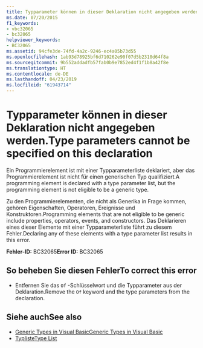 ```yaml
---
title: Typparameter können in dieser Deklaration nicht angegeben werden.
ms.date: 07/20/2015
f1_keywords:
- vbc32065
- bc32065
helpviewer_keywords:
- BC32065
ms.assetid: 94cfe3de-74fd-4a2c-9246-ec4a05b73d55
ms.openlocfilehash: 1ab93d78925bf6d710262e90f07d5b2310d64f8a
ms.sourcegitcommit: 9b552addadfb57fab0b9e7852ed4f1f1b8a42f8e
ms.translationtype: HT
ms.contentlocale: de-DE
ms.lasthandoff: 04/23/2019
ms.locfileid: "61943714"
---
```

# <a name="type-parameters-cannot-be-specified-on-this-declaration"></a><span data-ttu-id="c68c1-102">Typparameter können in dieser Deklaration nicht angegeben werden.</span><span class="sxs-lookup"><span data-stu-id="c68c1-102">Type parameters cannot be specified on this declaration</span></span>
<span data-ttu-id="c68c1-103">Ein Programmierelement ist mit einer Typparameterliste deklariert, aber das Programmierelement ist nicht für einen generischen Typ qualifiziert.</span><span class="sxs-lookup"><span data-stu-id="c68c1-103">A programming element is declared with a type parameter list, but the programming element is not eligible to be a generic type.</span></span>  
  
 <span data-ttu-id="c68c1-104">Zu den Programmierelementen, die nicht als Generika in Frage kommen, gehören Eigenschaften, Operatoren, Ereignisse und Konstruktoren.</span><span class="sxs-lookup"><span data-stu-id="c68c1-104">Programming elements that are not eligible to be generic include properties, operators, events, and constructors.</span></span> <span data-ttu-id="c68c1-105">Das Deklarieren eines dieser Elemente mit einer Typparameterliste führt zu diesem Fehler.</span><span class="sxs-lookup"><span data-stu-id="c68c1-105">Declaring any of these elements with a type parameter list results in this error.</span></span>  
  
 <span data-ttu-id="c68c1-106">**Fehler-ID:** BC32065</span><span class="sxs-lookup"><span data-stu-id="c68c1-106">**Error ID:** BC32065</span></span>  
  
## <a name="to-correct-this-error"></a><span data-ttu-id="c68c1-107">So beheben Sie diesen Fehler</span><span class="sxs-lookup"><span data-stu-id="c68c1-107">To correct this error</span></span>  
  
- <span data-ttu-id="c68c1-108">Entfernen Sie das `Of` -Schlüsselwort und die Typparameter aus der Deklaration.</span><span class="sxs-lookup"><span data-stu-id="c68c1-108">Remove the `Of` keyword and the type parameters from the declaration.</span></span>  
  
## <a name="see-also"></a><span data-ttu-id="c68c1-109">Siehe auch</span><span class="sxs-lookup"><span data-stu-id="c68c1-109">See also</span></span>

- [<span data-ttu-id="c68c1-110">Generic Types in Visual Basic</span><span class="sxs-lookup"><span data-stu-id="c68c1-110">Generic Types in Visual Basic</span></span>](../../visual-basic/programming-guide/language-features/data-types/generic-types.md)
- [<span data-ttu-id="c68c1-111">Typliste</span><span class="sxs-lookup"><span data-stu-id="c68c1-111">Type List</span></span>](../../visual-basic/language-reference/statements/type-list.md)
